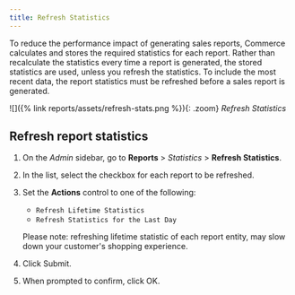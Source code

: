```yaml
---
title: Refresh Statistics
---
```


To reduce the performance impact of generating sales reports, Commerce calculates and stores the required statistics for each report. Rather than recalculate the statistics every time a report is generated, the stored statistics are used, unless you refresh the statistics. To include the most recent data, the report statistics must be refreshed before a sales report is generated.

![]({% link reports/assets/refresh-stats.png %}){: .zoom}
*Refresh Statistics*

## Refresh report statistics

1. On the _Admin_ sidebar, go to **Reports** > _Statistics_ > **Refresh Statistics**.

1. In the list, select the checkbox for each report to be refreshed.

1. Set the **Actions** control to one of the following:

   - `Refresh Lifetime Statistics`
   - `Refresh Statistics for the Last Day`

   Please note: refreshing lifetime statistic of each report entity, may slow down your customer's shopping experience.

1. Click <span class="btn">Submit</span>.

1. When prompted to confirm, click <span class="btn">OK</span>.
